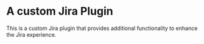 # A custom Jira Plugin

This is a custom Jira plugin that provides additional functionality to enhance the Jira experience.